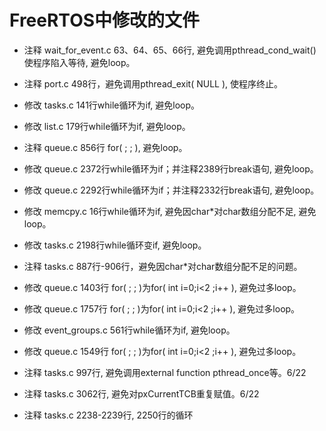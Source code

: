# FreeRTOS中修改的文件
- 注释 wait_for_event.c 63、64、65、66行, 避免调用pthread_cond_wait()使程序陷入等待, 避免loop。
- 注释 port.c 498行，避免调用pthread_exit( NULL ), 使程序终止。
- 修改 tasks.c 141行while循环为if, 避免loop。
- 修改 list.c 179行while循环为if, 避免loop。
- 注释 queue.c 856行 for( ; ; ), 避免loop。
- 修改 queue.c 2372行while循环为if；并注释2389行break语句, 避免loop。
- 修改 queue.c 2292行while循环为if；并注释2332行break语句, 避免loop。
- 修改 memcpy.c 16行while循环为if, 避免因char*对char数组分配不足, 避免loop。
- 修改 tasks.c 2198行while循环变if, 避免loop。
- 注释 tasks.c 887行-906行，避免因char*对char数组分配不足的问题。
- 修改 queue.c 1403行 for( ; ; )为for( int i=0;i<2 ;i++ ), 避免过多loop。
- 修改 queue.c 1757行 for( ; ; )为for( int i=0;i<2 ;i++ ), 避免过多loop。
- 修改 event_groups.c 561行while循环为if, 避免loop。
- 修改 queue.c 1549行 for( ; ; )为for( int i=0;i<2 ;i++ ), 避免过多loop。

- 注释 tasks.c 997行, 避免调用external function pthread_once等。6/22
- 注释 tasks.c 3062行, 避免对pxCurrentTCB重复赋值。6/22

- 注释 tasks.c 2238-2239行, 2250行的循环